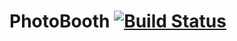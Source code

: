 # PhotoBooth [![Build Status](https://travis-ci.org/VikashHart/PhotoBooth.svg?branch=master)](https://travis-ci.org/VikashHart/PhotoBooth)
